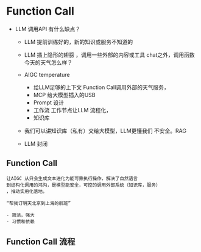 # Function Call

- LLM 调用API 有什么缺点？
    - LLM 提前训练好的，新的知识或服务不知道的
    - LLM 插上隐形的翅膀 ，调用一些外部的内容或工具
      chat之外，调用函数 
      今天的天气怎么样？
    - AIGC 
      temperature 
      - 给LLM足够的上下文
      Function Call调用外部的天气服务，
      - MCP
        给大模型插入的USB
      - Prompt 设计
      - 工作流
         工作节点让LLM 流程化，
      - 知识库

    - 我们可以讲知识库（私有）交给大模型，LLM更懂我们
    不安全。RAG 
    - LLM 封闭
    
## Function Call
    让AIGC 从只会生成文本进化为能可靠执行操作，解决了自然语言
    到结构化调用的鸿沟，是模型能安全，可控的调用外部系统（知识库，服务）
    ，推动实用化落地。

    “帮我订明天北京到上海的航班”

    - 简洁，强大
    - 习惯和依赖 

## Function Call 流程 


